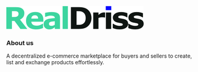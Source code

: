 <img src="./public/storage/general/logo-dark.svg"/>

### About us
A decentralized e-commerce marketplace for buyers and sellers to create, list and exchange products effortlessly.
